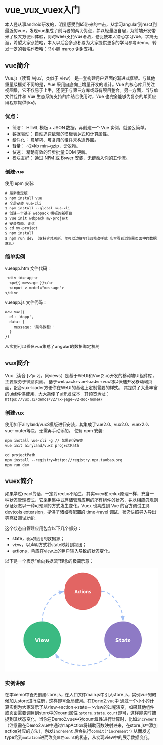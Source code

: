 # vue_vux_vuex入门
本人是从事android研发的，明显感受到h5带来的冲击，从学习angular到react到最近的vue，发现vue集成了前两者的两大优点，并以轻量级自居，为前端开发带来了极大方便和体验，同时weex支持vue语法，也促使本人潜心学习vue，学海无涯，希望大家点赞哈，本人以后会多点积累为大家提供更多的学习参考demo，转发一定的著名作者哈：马小鹏 marco 谢谢支持。
## vue简介
Vue.js（读音 /vjuː/，类似于 view） 是一套构建用户界面的渐进式框架。与其他重量级框架不同的是，Vue 采用自底向上增量开发的设计。Vue 的核心库只关注视图层，它不仅易于上手，还便于与第三方库或既有项目整合。另一方面，当与单文件组件和 Vue 生态系统支持的库结合使用时，Vue 也完全能够为复杂的单页应用程序提供驱动。
### 优点：
* 简洁： HTML 模板 + JSON 数据，再创建一个 Vue 实例，就这么简单。
* 数据驱动： 自动追踪依赖的模板表达式和计算属性。
* 组件化： 用解耦、可复用的组件来构造界面。
* 轻量： ~24kb min+gzip，无依赖。
* 快速： 精确有效的异步批量 DOM 更新。
* 模块友好： 通过 NPM 或 Bower 安装，无缝融入你的工作流。

### 创建vue
使用 npm 安装:

```
# 最新稳定版
$ npm install vue
# 全局安装 vue-cli
$ npm install --global vue-cli
# 创建一个基于 webpack 模板的新项目
$ vue init webpack my-project
# 安装依赖，走你
$ cd my-project
$ npm install
$ npm run dev （支持实时刷新，你可以边编写代码修改样式 实时看到浏览器页面中的数据变化）
```
### 简单实例
vueapp.htm 文件代码：

```
 <div id="app">
  <p>{{ message }}</p>
  <input v-model="message">
</div>
```
vueapp.js 文件代码：

```
new Vue({
  el: '#app',
  data: {
    message: '菜鸟教程!'
  }
})
```
从实例可以看出vue集成了angular的数据绑定机制

## vux简介
Vux（读音 [v'ju:z]，同views）是基于WeUI和Vue(2.x)开发的移动端UI组件库，主要服务于微信页面。
基于webpack+vue-loader+vux可以快速开发移动端页面，配合vux-loader方便你在WeUI的基础上定制需要的样式。
其提供了大量丰富的ui组件供使用，大大简便了ui开发成本，其预览地址：`https://vux.li/demos/v2/?x-page=v2-doc-home#/`

### 创建vux
使用如下airyland/vux2模版进行安装，其集成了vue2.0、vux2.0、vuex2.0、vue-router等包，无需再手动添加。
使用 npm 安装:

```
npm install vue-cli -g // 如果还没安装
vue init airyland/vux2 projectPath

cd projectPath
npm install --registry=https://registry.npm.taobao.org
npm run dev
```
## vuex简介
如果学过react的话，一定对redux不陌生，其实vuex和redux原理一样，充当一种状态管理模式，它采用集中式存储管理应用的所有组件的状态，并以相应的规则保证状态以一种可预测的方式发生变化。Vuex 也集成到 Vue 的官方调试工具 devtools extension，提供了诸如零配置的 time-travel 调试、状态快照导入导出等高级调试功能。

这个状态自管理应用包含以下几个部分：

* state，驱动应用的数据源；
* view，以声明方式将state映射到视图；
* actions，响应在view上的用户输入导致的状态变化。

以下是一个表示“单向数据流”理念的极简示意：


![image](pic.png)


### 实例讲解
在本demo中首先创建store.js，在入口文件main.js中引入store.js，实例vue的时候加入store进行注册，这样即可全局使用。在Demo2.vue中 通过一个小小的计算实例为大家演示了从view->action->state－>view的过程演变，如果其他组件或页面需要调用到store中的count属性 `$store.state.count`即可，这样能实时捕捉到其状态变化，当你在Demo2.vue中对count属性进行计算时，比如`increment` （注意需在Demo2.vue中通过mapAction将辅助函数映射进来，在store.js中添加action对应的方法），触发`increment` 后会执行`commit('increment')` 从而发送type给到`mutation`进而改变`属性count`的状态，从实现view中的展示数据变化。


 

